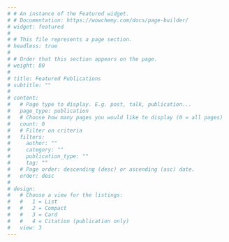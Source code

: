 ```yaml
---
# # An instance of the Featured widget.
# # Documentation: https://wowchemy.com/docs/page-builder/
# widget: featured
# 
# # This file represents a page section.
# headless: true
# 
# # Order that this section appears on the page.
# weight: 80
# 
# title: Featured Publications
# subtitle: ""
# 
# content:
#   # Page type to display. E.g. post, talk, publication...
#   page_type: publication
#   # Choose how many pages you would like to display (0 = all pages)
#   count: 0
#   # Filter on criteria
#   filters:
#     author: ""
#     category: ""
#     publication_type: ""
#     tag: ""
#   # Page order: descending (desc) or ascending (asc) date.
#   order: desc
# 
# design:
#   # Choose a view for the listings:
#   #   1 = List
#   #   2 = Compact
#   #   3 = Card
#   #   4 = Citation (publication only)
#   view: 3
---
```

